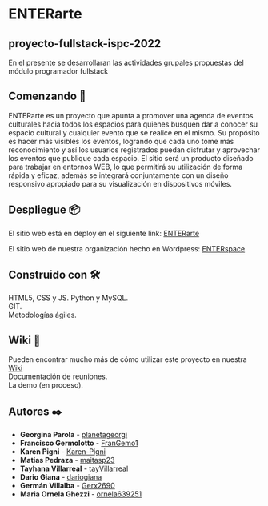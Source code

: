 # ENTERarte

## proyecto-fullstack-ispc-2022

En el presente se desarrollaran las actividades grupales propuestas del módulo programador fullstack

## Comenzando 🚀

ENTERarte es un proyecto que apunta a promover una agenda de eventos culturales hacia todos los espacios para quienes busquen dar a conocer su espacio cultural y cualquier evento que se realice en el mismo.
Su propósito es hacer más visibles los eventos, logrando que cada uno tome más reconocimiento y así los usuarios registrados puedan disfrutar y aprovechar los eventos que publique cada espacio.
El sitio será un producto diseñado para trabajar en entornos WEB, lo que permitirá su utilización de forma rápida y eficaz, además se integrará conjuntamente con un diseño responsivo apropiado para su visualización en dispositivos móviles.

## Despliegue 📦

El sitio web está en deploy en el siguiente link: [ENTERarte](https://matiasp23.github.io/proyecto-fullstack-ispc-2022.github.io/front/view/home.html)   

El sitio web de nuestra organización hecho en Wordpress: [ENTERspace](http://enterspace.rf.gd/)  

## Construido con 🛠️

HTML5, CSS y JS.
Python y MySQL.  
GIT.  
Metodologías ágiles.

## Wiki 📖

Pueden encontrar mucho más de cómo utilizar este proyecto en nuestra [Wiki](https://github.com/matiasp23/proyecto-fullstack-ispc-2022/wiki)  
Documentación de reuniones.  
La demo (en proceso).  

## Autores ✒️

* **Georgina Parola** - [planetageorgi](https://github.com/planetageorgi)
* **Francisco Germolotto** - [FranGemo1](https://github.com/FranGemo1)
* **Karen Pigni** - [Karen-Pigni](https://github.com/Karen-Pigni)
* **Matias Pedraza** - [maitasp23](https://github.com/matiasp23)
* **Tayhana Villarreal** - [tayVillarreal](https://github.com/tayVillarreal)
* **Dario Giana** - [dariogiana](https://github.com/dariogiana)
* **Germán Villalba** - [Gerx2690](https://github.com/Gerx2690)
* **Maria Ornela Ghezzi** - [ornela639251](https://github.com/ornela639251)

